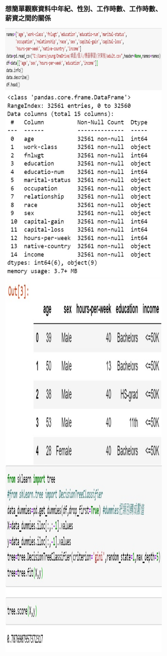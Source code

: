 想簡單觀察資料中年紀、性別、工作時數、工作時數、薪資之間的關係
----------------------------------------------------------------------------------
<img src="https://github.com/tank11110/young/blob/master/%E6%A9%9F%E5%99%A8%E5%AD%B8%E7%BF%92/%E5%9C%96%E7%89%87/DS_tree1.jpg" height="200" width="800">

<img src="https://github.com/tank11110/young/blob/master/%E6%A9%9F%E5%99%A8%E5%AD%B8%E7%BF%92/%E5%9C%96%E7%89%87/DS_tree2.jpg" height="600" width="1000">

<img src="https://github.com/tank11110/young/blob/master/%E6%A9%9F%E5%99%A8%E5%AD%B8%E7%BF%92/%E5%9C%96%E7%89%87/DS_tree3.jpg" height="600" width="1000">

<img src="https://github.com/tank11110/young/blob/master/%E6%A9%9F%E5%99%A8%E5%AD%B8%E7%BF%92/%E5%9C%96%E7%89%87/DS_tree4.jpg" height="600" width="1000">
